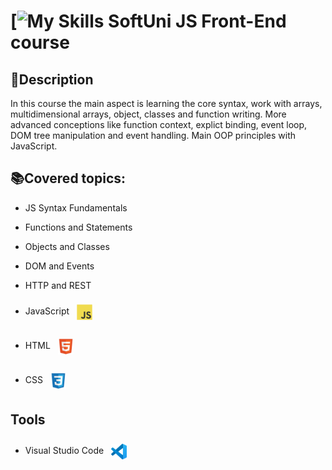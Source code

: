 # [![My Skills](https://skillicons.dev/icons?i=javascript) SoftUni JS Front-End course

## 🧾Description 
In this course the main aspect is learning the core syntax, work with arrays, multidimensional arrays, object, classes and function writing. More advanced conceptions like function context, explict binding, event loop, DOM tree manipulation and event handling. Main OOP principles with JavaScript.

## 📚Covered topics:
- JS Syntax Fundamentals
- Functions and Statements
- Objects and Classes
- DOM and Events
- HTTP and REST

- JavaScript <img align="center" style="margin:0.5rem" src="https://github.com/devicons/devicon/blob/master/icons/javascript/javascript-original.svg" width="25" height="25"/>
- HTML <img align="center" style="margin:0.5rem" src="https://github.com/devicons/devicon/blob/master/icons/html5/html5-original.svg" width="25" height="25"/>
- CSS <img align="center" style="margin:0.5rem" src="https://github.com/devicons/devicon/blob/master/icons/css3/css3-original.svg" width="25" height="25"/>

## Tools
- Visual Studio Code <img align="center" style="margin:0.5rem" src="https://github.com/devicons/devicon/blob/master/icons/vscode/vscode-original.svg" width="25" height="25"/>
